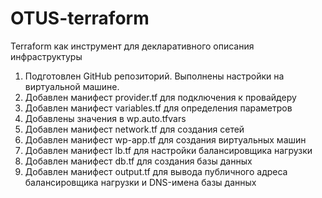 # OTUS-terraform

Terraform как инструмент для декларативного описания инфраструктуры

1. Подготовлен GitHub репозиторий. Выполнены настройки на виртуальной машине.
2. Добавлен манифест provider.tf для подключения к провайдеру
3. Добавлен манифест variables.tf для определения параметров
4. Добавлены значения в wp.auto.tfvars
5. Добавлен манифест network.tf для создания сетей
6. Добавлен манифест wp-app.tf для создания виртуальных машин
7. Добавлен манифест lb.tf для настройки балансировщика нагрузки
8. Добавлен манифест db.tf для создания базы данных
9. Добавлен манифест output.tf для вывода публичного адреса балансировщика нагрузки и DNS-имена базы данных
